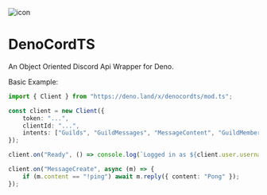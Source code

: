 ![icon](https://cdn.discordapp.com/attachments/952805125276184616/977520744344985650/denocord.png)

# DenoCordTS

An Object Oriented Discord Api Wrapper for Deno.

Basic Example:

```ts
import { Client } from "https://deno.land/x/denocordts/mod.ts";

const client = new Client({
	token: "...",
	clientId: "...",
	intents: ["Guilds", "GuildMessages", "MessageContent", "GuildMembers"],
});

client.on("Ready", () => console.log(`Logged in as ${client.user.username}`));

client.on("MessageCreate", async (m) => {
	if (m.content == "!ping") await m.reply({ content: "Pong" });
});
```
